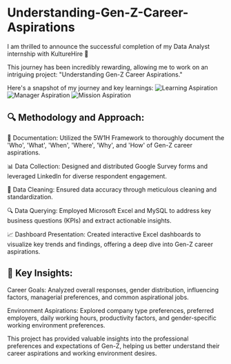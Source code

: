 # Understanding-Gen-Z-Career-Aspirations

I am thrilled to announce the successful completion of my Data Analyst internship with KultureHire 🚀



This journey has been incredibly rewarding, allowing me to work on an intriguing project: "Understanding Gen-Z Career Aspirations."



Here's a snapshot of my journey and key learnings:
![Learning Aspiration](https://github.com/user-attachments/assets/bc3df30d-a049-4921-9e53-aefda7801d53)
![Manager Aspiration](https://github.com/user-attachments/assets/86360c43-33c7-44a0-ba0c-a430fbd44c9e)
![Mission Aspiration](https://github.com/user-attachments/assets/de6deb41-9382-40e5-bcc8-776a5121dfa9)


## 🔍 Methodology and Approach:



📄 Documentation: Utilized the 5W1H Framework to thoroughly document the 'Who', 'What', 'When', 'Where', 'Why', and 'How' of Gen-Z career aspirations.



📊 Data Collection: Designed and distributed Google Survey forms and leveraged LinkedIn for diverse respondent engagement.



🧹 Data Cleaning: Ensured data accuracy through meticulous cleaning and standardization.



🔍 Data Querying: Employed Microsoft Excel and MySQL to address key business questions (KPIs) and extract actionable insights.



📈 Dashboard Presentation: Created interactive Excel dashboards to visualize key trends and findings, offering a deep dive into Gen-Z career aspirations.



## 🔑 Key Insights:

Career Goals: Analyzed overall responses, gender distribution, influencing factors, managerial preferences, and common aspirational jobs.



Environment Aspirations: Explored company type preferences, preferred employers, daily working hours, productivity factors, and gender-specific working environment preferences.



This project has provided valuable insights into the professional preferences and expectations of Gen-Z, helping us better understand their career aspirations and working environment desires.
